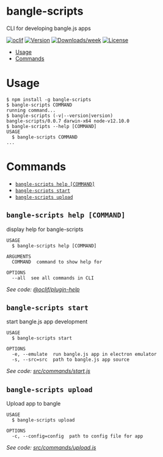 bangle-scripts
==============

CLI for developing bangle.js apps

[![oclif](https://img.shields.io/badge/cli-oclif-brightgreen.svg)](https://oclif.io)
[![Version](https://img.shields.io/npm/v/bangle-scripts.svg)](https://npmjs.org/package/bangle-scripts)
[![Downloads/week](https://img.shields.io/npm/dw/bangle-scripts.svg)](https://npmjs.org/package/bangle-scripts)
[![License](https://img.shields.io/npm/l/bangle-scripts.svg)](https://github.com/jh3y/create-bangle-app/blob/master/package.json)

<!-- toc -->
* [Usage](#usage)
* [Commands](#commands)
<!-- tocstop -->
# Usage
<!-- usage -->
```sh-session
$ npm install -g bangle-scripts
$ bangle-scripts COMMAND
running command...
$ bangle-scripts (-v|--version|version)
bangle-scripts/0.0.7 darwin-x64 node-v12.10.0
$ bangle-scripts --help [COMMAND]
USAGE
  $ bangle-scripts COMMAND
...
```
<!-- usagestop -->
# Commands
<!-- commands -->
* [`bangle-scripts help [COMMAND]`](#bangle-scripts-help-command)
* [`bangle-scripts start`](#bangle-scripts-start)
* [`bangle-scripts upload`](#bangle-scripts-upload)

## `bangle-scripts help [COMMAND]`

display help for bangle-scripts

```
USAGE
  $ bangle-scripts help [COMMAND]

ARGUMENTS
  COMMAND  command to show help for

OPTIONS
  --all  see all commands in CLI
```

_See code: [@oclif/plugin-help](https://github.com/oclif/plugin-help/blob/v2.2.1/src/commands/help.ts)_

## `bangle-scripts start`

start bangle.js app development

```
USAGE
  $ bangle-scripts start

OPTIONS
  -e, --emulate  run bangle.js app in electron emulator
  -s, --src=src  path to bangle.js app source
```

_See code: [src/commands/start.js](https://github.com/jh3y/create-bangle-app/blob/v0.0.7/src/commands/start.js)_

## `bangle-scripts upload`

Upload app to bangle

```
USAGE
  $ bangle-scripts upload

OPTIONS
  -c, --config=config  path to config file for app
```

_See code: [src/commands/upload.js](https://github.com/jh3y/create-bangle-app/blob/v0.0.7/src/commands/upload.js)_
<!-- commandsstop -->
